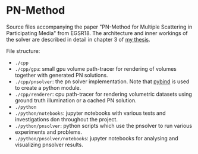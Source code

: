 # PN-Method
Source files accompanying the paper "PN-Method for Multiple Scattering in Participating Media" from EGSR18. The architecture and inner workings of the solver are described in detail in chapter 3 of [my thesis](https://elib.uni-stuttgart.de/bitstream/11682/12154/3/dkoerner_thesis_final.pdf).

File structure:
- `./cpp`
- `./cpp/gpu`: small gpu volume path-tracer for rendering of volumes together with generated PN solutions.
- `./cpp/pnsolver`: the pn solver implementation.  Note that [pybind](https://github.com/pybind/pybind11) is used to create a python module.
- `./cpp/renderer`: cpu path-tracer for rendering volumetric datasets using ground truth illumination or a cached PN solution.
- `./python`
- `./python/notebooks`: jupyter notebooks with various tests and investigations don throughout the project.
- `./python/pnsolver`: python scripts which use the pnsolver to run various experiments and problems.
- `./python/pnsolver/notebooks`: jupyter notebooks for analysing and visualizing pnsolver results.
  
  
  
  
  
  

